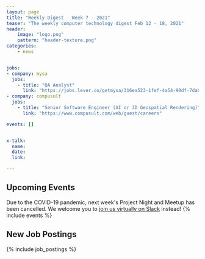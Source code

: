 ```yaml
---
layout: page
title: "Weekly Digest - Week 7 - 2021"
teaser: "The weekly computer technology digest Feb 12 - 18, 2021"
header:
    image: "logo.png"
    pattern: "header-texture.png"
categories:
    - news


jobs: 
- company: mysa
  jobs:
    - title: "QA Analyst"
      link: "https://jobs.lever.co/getmysa/316ea523-1fef-4a54-90df-7da0290c80f6"
- company: compusult
  jobs:
    - title: "Senior Software Engineer (AI or 3D Geospatial Rendering)"
      link: "https://www.compusult.com/web/guest/careers"

events: []


x-talk:
  name:
  date:
  link:

---
```


## Upcoming Events
Due to the COVID-19 pandemic, next week's Project Night and Meetup has been cancelled. We welcome you to [join us virtually on Slack](https://join.slack.com/t/ctsnl/shared_invite/enQtNzE5Mzc1OTA3ODI2LTdhODg1ZTQ4YTMwNDRkYzI2OWZjOTZmYWZjNjA3N2QzMTRiZWEyNmI0MTRmYjNjMDFhZGUxNzlhY2I5YjEwMTk) instead!
{% include events %}

## New Job Postings
{% include job_postings %}
